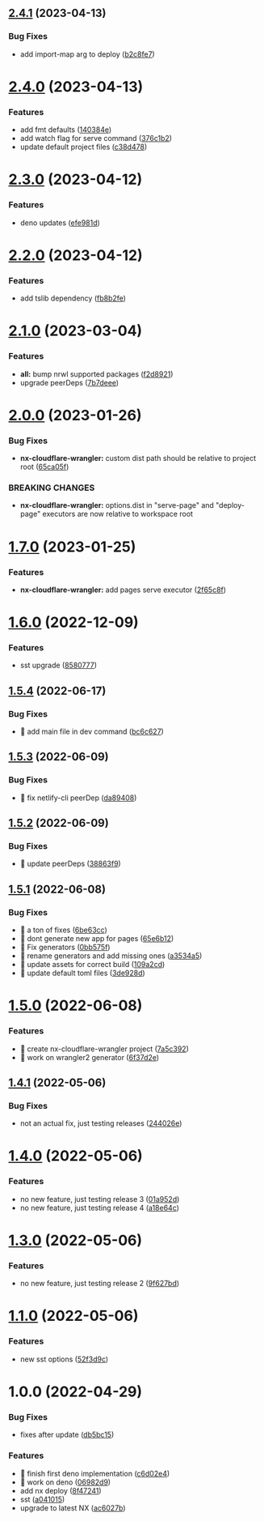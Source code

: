 ## [2.4.1](https://github.com/klaascuvelier/nx-additions/compare/v2.4.0...v2.4.1) (2023-04-13)


### Bug Fixes

* add import-map arg to deploy ([b2c8fe7](https://github.com/klaascuvelier/nx-additions/commit/b2c8fe740cbc62266966020bbe8fd3fc1bc8b9e7))



# [2.4.0](https://github.com/klaascuvelier/nx-additions/compare/v2.3.0...v2.4.0) (2023-04-13)


### Features

* add fmt defaults ([140384e](https://github.com/klaascuvelier/nx-additions/commit/140384ef145c69252c00df3992e3e91c2dec7541))
* add watch flag for serve command ([376c1b2](https://github.com/klaascuvelier/nx-additions/commit/376c1b275d3109ee2c5ecb5695217b8b510ddbbc))
* update default project files ([c38d478](https://github.com/klaascuvelier/nx-additions/commit/c38d478fad795a110bff7dc846837b0978fa45e4))



# [2.3.0](https://github.com/klaascuvelier/nx-additions/compare/v2.2.0...v2.3.0) (2023-04-12)


### Features

* deno updates ([efe981d](https://github.com/klaascuvelier/nx-additions/commit/efe981d0aa0ac03efb74a031dc303cebd62a5d8f))



# [2.2.0](https://github.com/klaascuvelier/nx-additions/compare/v2.1.0...v2.2.0) (2023-04-12)


### Features

* add tslib dependency ([fb8b2fe](https://github.com/klaascuvelier/nx-additions/commit/fb8b2fee1e889521cfd8f3231b561aea95d79b49))



# [2.1.0](https://github.com/klaascuvelier/nx-additions/compare/v2.0.0...v2.1.0) (2023-03-04)


### Features

* **all:** bump nrwl supported packages ([f2d8921](https://github.com/klaascuvelier/nx-additions/commit/f2d892132838d1cdc249a24fc3e9632facf2dd94))
* upgrade peerDeps ([7b7deee](https://github.com/klaascuvelier/nx-additions/commit/7b7deee00314f65643e2c055b09aac0d8394f8e7))



# [2.0.0](https://github.com/klaascuvelier/nx-additions/compare/v1.7.0...v2.0.0) (2023-01-26)


### Bug Fixes

* **nx-cloudflare-wrangler:** custom dist path should be relative to project root ([65ca05f](https://github.com/klaascuvelier/nx-additions/commit/65ca05fb5591c5c3d9d9a71794fd9c0f39b924df))


### BREAKING CHANGES

* **nx-cloudflare-wrangler:** options.dist in "serve-page" and "deploy-page" executors are now relative to workspace root



# [1.7.0](https://github.com/klaascuvelier/nx-additions/compare/v1.6.0...v1.7.0) (2023-01-25)


### Features

* **nx-cloudflare-wrangler:** add pages serve executor ([2f65c8f](https://github.com/klaascuvelier/nx-additions/commit/2f65c8fc50bd442bafdec5c54b42ada827a3bf25))



# [1.6.0](https://github.com/klaascuvelier/nx-additions/compare/v1.5.4...v1.6.0) (2022-12-09)


### Features

* sst upgrade ([8580777](https://github.com/klaascuvelier/nx-additions/commit/858077791e58b0b6c8123c26a0c6233c7ba9cb49))



## [1.5.4](https://github.com/klaascuvelier/nx-additions/compare/v1.5.3...v1.5.4) (2022-06-17)


### Bug Fixes

* 🐛 add main file in dev command ([bc6c627](https://github.com/klaascuvelier/nx-additions/commit/bc6c6276c64d09ea150afc7bfde61b2fcdfcdee4))



## [1.5.3](https://github.com/klaascuvelier/nx-additions/compare/v1.5.2...v1.5.3) (2022-06-09)


### Bug Fixes

* 🐛 fix netlify-cli peerDep ([da89408](https://github.com/klaascuvelier/nx-additions/commit/da894082d04ff12b1620ee7de6712e90169068cb))



## [1.5.2](https://github.com/klaascuvelier/nx-additions/compare/v1.5.1...v1.5.2) (2022-06-09)


### Bug Fixes

* 🐛 update peerDeps ([38863f9](https://github.com/klaascuvelier/nx-additions/commit/38863f9e8a34f0e6e1be0e01067c77415a403ae8))



## [1.5.1](https://github.com/klaascuvelier/nx-additions/compare/v1.5.0...v1.5.1) (2022-06-08)


### Bug Fixes

* 🐛 a ton of fixes ([6be63cc](https://github.com/klaascuvelier/nx-additions/commit/6be63cc508076d8daac899c6b8c32394c2b4dd02))
* 🐛 dont generate new app for pages ([65e6b12](https://github.com/klaascuvelier/nx-additions/commit/65e6b12f27d83016b44500de3da8401e79861f5c))
* 🐛 Fix generators ([0bb575f](https://github.com/klaascuvelier/nx-additions/commit/0bb575f29f869ae55484b3520104075aca84015e))
* 🐛 rename generators and add missing ones ([a3534a5](https://github.com/klaascuvelier/nx-additions/commit/a3534a511e6a86c2a68ea122fca611d43b7ed201))
* 🐛 update assets for correct build ([109a2cd](https://github.com/klaascuvelier/nx-additions/commit/109a2cd6dd2edbe3f7356913c9a729b53564218e))
* 🐛 update default toml files ([3de928d](https://github.com/klaascuvelier/nx-additions/commit/3de928d104dcabeb52f8f2471a127116d6cd4431))



# [1.5.0](https://github.com/klaascuvelier/nx-additions/compare/v1.4.1...v1.5.0) (2022-06-08)


### Features

* 🎸 create nx-cloudflare-wrangler project ([7a5c392](https://github.com/klaascuvelier/nx-additions/commit/7a5c392cce849e5b25e310191491074e624b0c6b))
* 🎸 work on wrangler2 generator ([6f37d2e](https://github.com/klaascuvelier/nx-additions/commit/6f37d2efe9aeca9c2155901ed924e72747fcd729))



## [1.4.1](https://github.com/klaascuvelier/nx-additions/compare/v1.4.0...v1.4.1) (2022-05-06)


### Bug Fixes

* not an actual fix, just testing releases ([244026e](https://github.com/klaascuvelier/nx-additions/commit/244026e916ca266426753d4ee2fcb402f2490096))



# [1.4.0](https://github.com/klaascuvelier/nx-additions/compare/v1.3.0...v1.4.0) (2022-05-06)


### Features

* no new feature, just testing release 3 ([01a952d](https://github.com/klaascuvelier/nx-additions/commit/01a952de6fafbbe9df9176b4d9667824a1231a33))
* no new feature, just testing release 4 ([a18e64c](https://github.com/klaascuvelier/nx-additions/commit/a18e64c628c78750f400b43228bec9b05fb332f9))



# [1.3.0](https://github.com/klaascuvelier/nx-additions/compare/v1.2.0...v1.3.0) (2022-05-06)


### Features

* no new feature, just testing release 2 ([9f627bd](https://github.com/klaascuvelier/nx-additions/commit/9f627bdf052e181ef437760ce8f86c29383d1513))



# [1.1.0](https://github.com/klaascuvelier/nx-additions/compare/v1.0.0...v1.1.0) (2022-05-06)


### Features

* new sst options ([52f3d9c](https://github.com/klaascuvelier/nx-additions/commit/52f3d9cf8ae7327376bfdda15fc8fa5fc3ed7753))



# 1.0.0 (2022-04-29)


### Bug Fixes

* fixes after update ([db5bc15](https://github.com/klaascuvelier/nx-additions/commit/db5bc15bae33f53685ab506826e602febb0a0e63))


### Features

* 🎸 finish first deno implementation ([c6d02e4](https://github.com/klaascuvelier/nx-additions/commit/c6d02e49cf0dea50c688e1c1a30f8270e688fbc7))
* 🎸 work on deno ([06982d9](https://github.com/klaascuvelier/nx-additions/commit/06982d98d397c34bfde2cf80556b8058e66ae782))
* add nx deploy ([8f47241](https://github.com/klaascuvelier/nx-additions/commit/8f4724146303ba918685003acd2a38560fdf268a))
* sst ([a041015](https://github.com/klaascuvelier/nx-additions/commit/a041015c6d0bae3c47485a0b90d83c90a1eab73f))
* upgrade to latest NX ([ac6027b](https://github.com/klaascuvelier/nx-additions/commit/ac6027b769b78d946f30616b5fd66cbd468759dc))

